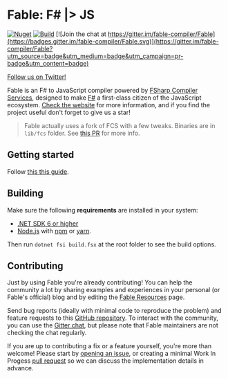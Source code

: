 # Fable: F# |> JS

[![Nuget](https://img.shields.io/nuget/v/Fable.svg?maxAge=0&colorB=brightgreen)](https://www.nuget.org/packages/Fable) [![Build](https://github.com/fable-compiler/Fable/actions/workflows/build.yml/badge.svg)](https://github.com/fable-compiler/Fable/actions/workflows/build.yml) [![Join the chat at https://gitter.im/fable-compiler/Fable](https://badges.gitter.im/fable-compiler/Fable.svg)](https://gitter.im/fable-compiler/Fable?utm_source=badge&utm_medium=badge&utm_campaign=pr-badge&utm_content=badge)

[Follow us on Twitter!](https://twitter.com/FableCompiler)

Fable is an F# to JavaScript compiler powered by [FSharp Compiler Services](https://fsharp.github.io/fsharp-compiler-docs/fcs/), designed to make [F#](https://fsharp.org) a first-class citizen of the JavaScript ecosystem. [Check the website](https://fable.io) for more information, and if you find the project useful don't forget to give us a star!

> Fable actually uses a fork of FCS with a few tweaks. Binaries are in `lib/fcs` folder. See [this PR](https://github.com/ncave/fsharp/pull/2) for more info.

## Getting started

Follow [this this guide](https://fable.io/docs/2-steps/setup.html).

## Building

Make sure the following **requirements** are installed in your system:

- [.NET SDK 6 or higher](https://dotnet.microsoft.com/download)
- [Node.js](https://nodejs.org) with [npm](https://www.npmjs.com) or [yarn](https://yarnpkg.com).

Then run `dotnet fsi build.fsx` at the root folder to see the build options.

## Contributing

Just by using Fable you're already contributing! You can help the community a lot by sharing examples and experiences in your personal (or Fable's official) blog and by editing the [Fable Resources](https://fable.io/resources.html) page.

Send bug reports (ideally with minimal code to reproduce the problem) and feature requests to this [GitHub repository](https://github.com/fable-compiler/Fable/issues). To interact with the community, you can use the [Gitter chat](https://gitter.im/fable-compiler/Fable), but please note that Fable maintainers are not checking the chat regularly.

If you are up to contributing a fix or a feature yourself, you're more than welcome! Please start by [opening an issue](https://github.com/fable-compiler/Fable/issues/new), or creating a minimal Work In Progess [pull request](https://github.com/fable-compiler/Fable/pulls) so we can discuss the implementation details in advance.
